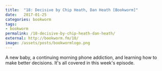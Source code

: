 ```yaml
---
title:  "18: Decisive by Chip Heath, Dan Heath [Bookworm]"
date:   2017-01-25
categories: bookworm
tags:
- bookworm
permalink: /18-decisive-by-chip-heath-dan-heath/
external: http://bookworm.fm/18/
image: /assets/posts/bookwormlogo.png
---
```

A new baby, a continuing morning phone addiction, and learning how to make better decisions. It's all covered in this week's episode.
<!--more-->